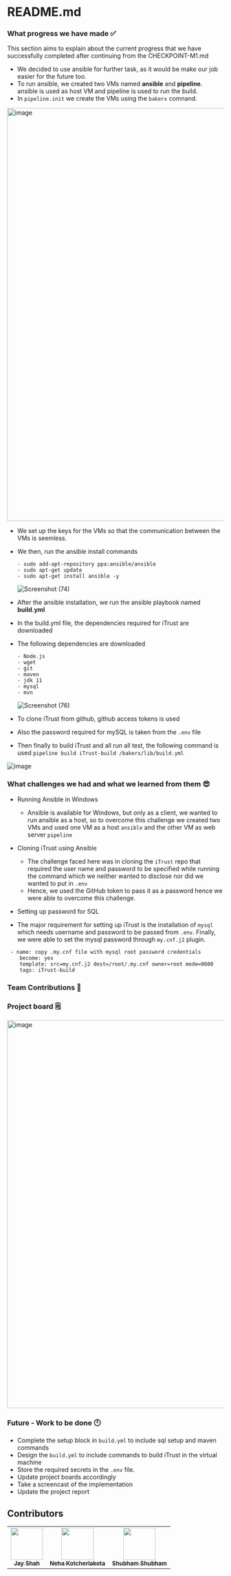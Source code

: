 # README.md

### What progress we have made ✅
This section aims to explain about the current progress that we have successfully completed after continuing from the CHECKPOINT-M1.md

- We decided to use ansible for further task, as it would be make our job easier for the future too.
- To run ansible, we created two VMs named **ansible** and **pipeline**. ansible is used as host VM and pipeline is used to run the build.
- In ```pipeline.init``` we create the VMs using the  ```bakerx``` comnand. 

 <img width="958" alt="image" src="https://media.github.ncsu.edu/user/24819/files/1230cad0-4e93-4089-9df7-7f2ac9048ec2">

- We set up the keys for the VMs so that the communication between the VMs is seemless.
- We then, run the ansible install commands 
  ```
  - sudo add-apt-repository ppa:ansible/ansible
  - sudo apt-get update
  - sudo apt-get install ansible -y
  ```
  ![Screenshot (74)](https://media.github.ncsu.edu/user/24819/files/f6a78518-959d-4b6a-b89c-d00af2f8469f)

  
- After the ansible installation, we run the ansible playbook named **build.yml**
-  In the build.yml file, the dependencies required for iTrust are downloaded
-  The following dependencies are downloaded
   ```
   - Node.js
   - wget
   - git
   - maven
   - jdk 11
   - mysql
   - mvn
   ```
   ![Screenshot (76)](https://media.github.ncsu.edu/user/24819/files/ce35eb1b-60a3-412c-ac5e-bf3622f8f33c)

-  To clone iTrust from github, github access tokens is used
-  Also the password required for mySQL is taken from the ```.env``` file
-  Then finally to build iTrust and all run all test, the following command is used ```pipeline build iTrust-build /bakerx/lib/build.yml```

![image](https://media.github.ncsu.edu/user/24819/files/5109908e-142f-43d3-b980-2e2473a163cd)


### What challenges we had and what we learned from them 😎

- Running Ansible in Windows
  - Ansible is available for Windows, but only as a client, we wanted to run ansible as a host, so to overcome this challenge we created two VMs and used one VM as a host ```ansible``` and the other VM as web server ```pipeline```

- Cloning iTrust using Ansible
  - The challenge faced here was in cloning the ```iTrust``` repo that required the user name and password to be specified while running the command which we neither wanted to disclose nor did we wanted to put in ```.env```
  - Hence, we used the GitHub token to pass it as a password hence we were able to overcome this challenge.

- Setting up password for SQL
 - The major requirement for setting up iTrust is the installation of ```mysql``` which needs username and password to be passed from ```.env```. Finally, we were able to set the mysql password through ```my.cnf.j2``` plugin.

```
 - name: copy .my.cnf file with mysql root password credentials
    become: yes
    template: src=my.cnf.j2 dest=/root/.my.cnf owner=root mode=0600
    tags: iTrust-build
```


### Team Contributions 👥	


### Project board 🗒️

 <img width="900" alt="image" src="https://media.github.ncsu.edu/user/22460/files/22d6adee-487f-44c8-a8df-0fc93cd38ff3">


### Future - Work to be done 🕛

  - Complete the setup block in ```build.yml``` to include sql setup and maven commands
  - Design the ```build.yml``` to include commands to build iTrust in the virtual machine
  - Store the required secrets in the ```.env``` file.
  - Update project boards accordingly
  - Take a screencast of the implementation
  - Update the project report
   

## Contributors

<table>
  <tr>
    <td align="center"><a href="https://github.ncsu.edu/jshah7"><img src="https://avatars.github.ncsu.edu/u/24819?s=400&u=280e70d782addeea586714773e95b8766e098f95"width="75px;" alt=""/ ><br /><sub><b>Jay Shah</b></sub></a></td>
    <td align="center"><a href="https://github.ncsu.edu/nkotche"><img src="https://avatars.github.ncsu.edu/u/22460" width="75px;" alt=""/><br /><sub><b>Neha Kotcherlakota</b></sub></a><br /></td>
    <td align="center"><a href="https://github.ncsu.edu/sshubha"><img src="https://avatars.github.ncsu.edu/u/22719" width="75px;" alt=""/><br /><sub><b>Shubham Shubham</b></sub></a><br /></td>
  </tr>
</table>
